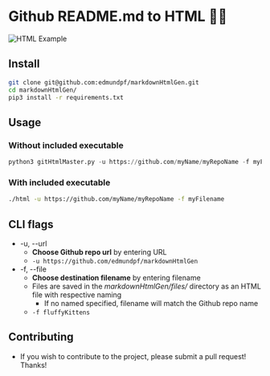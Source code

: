 # Github README.md to HTML 🐍📝

![HTML Example](https://i.imgur.com/kJPjZjG.png "HTML Example")

## Install
``` bash
git clone git@github.com:edmundpf/markdownHtmlGen.git
cd markdownHtmlGen/
pip3 install -r requirements.txt
```

## Usage
### Without included executable
``` python
python3 gitHtmlMaster.py -u https://github.com/myName/myRepoName -f myFilename
```
### With included executable
``` bash
./html -u https://github.com/myName/myRepoName -f myFilename
```

## CLI flags
* -u, --url
  * **Choose Github repo url** by entering URL
  * `-u https://github.com/edmundpf/markdownHtmlGen`
* -f, --file
  * **Choose destination filename** by entering filename
  * Files are saved in the _markdownHtmlGen/files/_ directory as an HTML file with respective naming
    * If no named specified, filename will match the Github repo name
  * `-f fluffyKittens`
## Contributing
  * If you wish to contribute to the project, please submit a pull request! Thanks!
  
